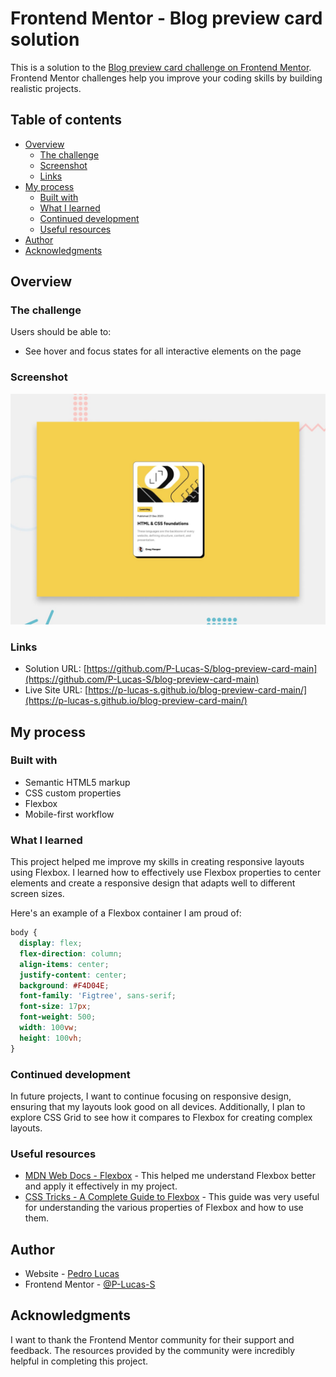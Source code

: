 # Frontend Mentor - Blog preview card solution

This is a solution to the [Blog preview card challenge on Frontend Mentor](https://www.frontendmentor.io/challenges/blog-preview-card-ckPaj01IcS). Frontend Mentor challenges help you improve your coding skills by building realistic projects.

## Table of contents

- [Overview](#overview)
  - [The challenge](#the-challenge)
  - [Screenshot](#screenshot)
  - [Links](#links)
- [My process](#my-process)
  - [Built with](#built-with)
  - [What I learned](#what-i-learned)
  - [Continued development](#continued-development)
  - [Useful resources](#useful-resources)
- [Author](#author)
- [Acknowledgments](#acknowledgments)

## Overview

### The challenge

Users should be able to:

- See hover and focus states for all interactive elements on the page

### Screenshot

![Design preview for the Blog preview card coding challenge](./design/desktop-preview.jpg)

### Links

- Solution URL: [https://github.com/P-Lucas-S/blog-preview-card-main](https://github.com/P-Lucas-S/blog-preview-card-main)
- Live Site URL: [https://p-lucas-s.github.io/blog-preview-card-main/](https://p-lucas-s.github.io/blog-preview-card-main/)

## My process

### Built with

- Semantic HTML5 markup
- CSS custom properties
- Flexbox
- Mobile-first workflow

### What I learned

This project helped me improve my skills in creating responsive layouts using Flexbox. I learned how to effectively use Flexbox properties to center elements and create a responsive design that adapts well to different screen sizes.

Here's an example of a Flexbox container I am proud of:

```css
body {
  display: flex;
  flex-direction: column;
  align-items: center;
  justify-content: center;
  background: #F4D04E;
  font-family: 'Figtree', sans-serif;
  font-size: 17px;
  font-weight: 500;
  width: 100vw;
  height: 100vh;
}
```

### Continued development

In future projects, I want to continue focusing on responsive design, ensuring that my layouts look good on all devices. Additionally, I plan to explore CSS Grid to see how it compares to Flexbox for creating complex layouts.

### Useful resources

- [MDN Web Docs - Flexbox](https://developer.mozilla.org/en-US/docs/Web/CSS/CSS_Flexible_Box_Layout) - This helped me understand Flexbox better and apply it effectively in my project.
- [CSS Tricks - A Complete Guide to Flexbox](https://css-tricks.com/snippets/css/a-guide-to-flexbox/) - This guide was very useful for understanding the various properties of Flexbox and how to use them.

## Author

- Website - [Pedro Lucas](https://www.linkedin.com/in/pedro-lucas-b24190204)
- Frontend Mentor - [@P-Lucas-S](https://www.frontendmentor.io/profile/P-Lucas-S)

## Acknowledgments

I want to thank the Frontend Mentor community for their support and feedback. The resources provided by the community were incredibly helpful in completing this project.

